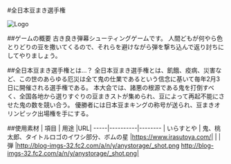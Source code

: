 #全日本豆まき選手権

![Logo](https://drive.google.com/file/d/1yWi5yBZIkC7ljB3BpUIGqwC2vdcKWKIv/view?usp=sharing)


##ゲームの概要
古き良き弾幕シューティングゲームです。
人間どもが何やら色とりどりの豆を撒いてくるので、それらを避けながら弾を撃ち込んで返り討ちにしてやりましょう。

##全日本豆まき選手権とは…？
全日本豆まき選手権とは、飢餓、疫病、災害など、この世のあらゆる厄災は全て鬼の仕業であるという信念に基いて毎年2月3日に開催される選手権である。
本大会では、諸悪の根源である鬼を打倒すべく、全国各地から選りすぐりの豆まきストが集められ、豆によって再起不能にさせた鬼の数を競い合う。
優勝者には日本豆まキングの称号が送られ、豆まきオリンピック出場権を手にする。

##使用素材
| 項目 | 用途 |URL|
-----|----------|--------
| いらすとや | 鬼、桃太郎、タイトルロゴのイワシ部分、ボムの星 |https://www.irasutoya.com/|
|    | 弾 |http://blog-imgs-32.fc2.com/a/n/y/anystorage/_shot.png http://blog-imgs-32.fc2.com/a/n/y/anystorage/_shot.png|
